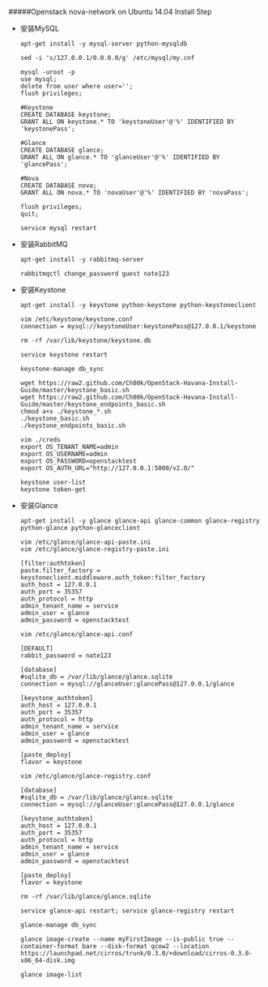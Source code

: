 #####Openstack nova-network on Ubuntu 14.04 Install Step

*	安装MySQL

		apt-get install -y mysql-server python-mysqldb
		
		sed -i 's/127.0.0.1/0.0.0.0/g' /etc/mysql/my.cnf
		
		mysql -uroot -p
    	use mysql;
   		delete from user where user='';
    	flush privileges;
    	
    	#Keystone
    	CREATE DATABASE keystone;
    	GRANT ALL ON keystone.* TO 'keystoneUser'@'%' IDENTIFIED BY 'keystonePass';

    	#Glance
    	CREATE DATABASE glance;
    	GRANT ALL ON glance.* TO 'glanceUser'@'%' IDENTIFIED BY 'glancePass';

   	 	#Nova
    	CREATE DATABASE nova;
    	GRANT ALL ON nova.* TO 'novaUser'@'%' IDENTIFIED BY 'novaPass';
    	
    	flush privileges;
    	quit;
    	
    	service mysql restart
    
*	安装RabbitMQ

		apt-get install -y rabbitmq-server
		
		rabbitmqctl change_password guest nate123
		
*	安装Keystone

		apt-get install -y keystone python-keystone python-keystoneclient
		
		vim /etc/keystone/keystone.conf
    	connection = mysql://keystoneUser:keystonePass@127.0.0.1/keystone
    	
    	rm -rf /var/lib/keystone/keystone.db
    	
    	service keystone restart
    	
    	keystone-manage db_sync
    	
    	wget https://raw2.github.com/Ch00k/OpenStack-Havana-Install-Guide/master/keystone_basic.sh
    	wget https://raw2.github.com/Ch00k/OpenStack-Havana-Install-Guide/master/keystone_endpoints_basic.sh
    	chmod a+x ./keystone_*.sh
    	./keystone_basic.sh
    	./keystone_endpoints_basic.sh
    	
    	vim ./creds
    	export OS_TENANT_NAME=admin
    	export OS_USERNAME=admin
    	export OS_PASSWORD=openstacktest
    	export OS_AUTH_URL="http://127.0.0.1:5000/v2.0/"
    	
    	keystone user-list
    	keystone token-get
		
*	安装Glance

		apt-get install -y glance glance-api glance-common glance-registry python-glance python-glanceclient
		
		vim /etc/glance/glance-api-paste.ini
    	vim /etc/glance/glance-registry-paste.ini
    	
    	[filter:authtoken]
    	paste.filter_factory = keystoneclient.middleware.auth_token:filter_factory
    	auth_host = 127.0.0.1
    	auth_port = 35357
   		auth_protocol = http
    	admin_tenant_name = service
    	admin_user = glance
    	admin_password = openstacktest  
    	
    	vim /etc/glance/glance-api.conf
    	  	
    	[DEFAULT]
    	rabbit_password = nate123
    	
    	[database]
    	#sqlite_db = /var/lib/glance/glance.sqlite
    	connection = mysql://glanceUser:glancePass@127.0.0.1/glance

    	[keystone_authtoken]
    	auth_host = 127.0.0.1
    	auth_port = 35357
    	auth_protocol = http
    	admin_tenant_name = service
    	admin_user = glance
    	admin_password = openstacktest

    	[paste_deploy]
    	flavor = keystone    	    	
    	
    	vim /etc/glance/glance-registry.conf
    	
    	[database]
    	#sqlite_db = /var/lib/glance/glance.sqlite
    	connection = mysql://glanceUser:glancePass@127.0.0.1/glance

    	[keystone_authtoken]
    	auth_host = 127.0.0.1
    	auth_port = 35357
    	auth_protocol = http
    	admin_tenant_name = service
    	admin_user = glance
    	admin_password = openstacktest

    	[paste_deploy]
    	flavor = keystone    	    	
    	
    	rm -rf /var/lib/glance/glance.sqlite
    	
    	service glance-api restart; service glance-registry restart
    	
    	glance-manage db_sync
    	
    	glance image-create --name myFirstImage --is-public true --container-format bare --disk-format qcow2 --location https://launchpad.net/cirros/trunk/0.3.0/+download/cirros-0.3.0-x86_64-disk.img
    	
    	glance image-list



		


